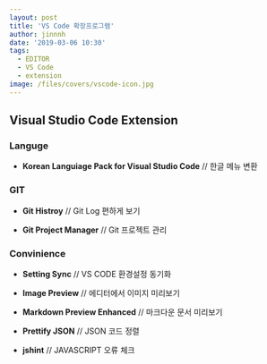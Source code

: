```yaml
---
layout: post
title: 'VS Code 확장프로그램'
author: jinnnh
date: '2019-03-06 10:30'
tags:
  - EDITOR
  - VS Code
  - extension
image: /files/covers/vscode-icon.jpg
---
```


## Visual Studio Code Extension

### Languge

- __Korean Languiage Pack for Visual Studio Code__
// 한글 메뉴 변환

### GIT

- __Git Histroy__
// Git Log 편하게 보기

- __Git Project Manager__
// Git 프로젝트 관리

### Convinience

- __Setting Sync__
// VS CODE 환경설정 동기화

- __Image Preview__
// 에디터에서 이미지 미리보기

- __Markdown Preview Enhanced__
// 마크다운 문서 미리보기

- __Prettify JSON__
// JSON 코드 정렬

- __jshint__
// JAVASCRIPT 오류 체크

